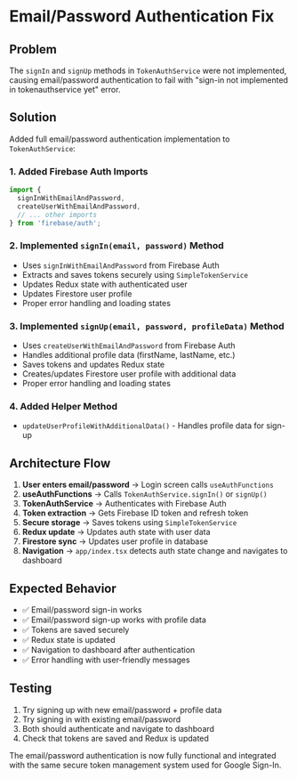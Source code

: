 # Email/Password Authentication Fix

## Problem
The `signIn` and `signUp` methods in `TokenAuthService` were not implemented, causing email/password authentication to fail with "sign-in not implemented in tokenauthservice yet" error.

## Solution
Added full email/password authentication implementation to `TokenAuthService`:

### 1. Added Firebase Auth Imports
```typescript
import { 
  signInWithEmailAndPassword, 
  createUserWithEmailAndPassword,
  // ... other imports
} from 'firebase/auth';
```

### 2. Implemented `signIn(email, password)` Method
- Uses `signInWithEmailAndPassword` from Firebase Auth
- Extracts and saves tokens securely using `SimpleTokenService`
- Updates Redux state with authenticated user
- Updates Firestore user profile
- Proper error handling and loading states

### 3. Implemented `signUp(email, password, profileData)` Method
- Uses `createUserWithEmailAndPassword` from Firebase Auth
- Handles additional profile data (firstName, lastName, etc.)
- Saves tokens and updates Redux state
- Creates/updates Firestore user profile with additional data
- Proper error handling and loading states

### 4. Added Helper Method
- `updateUserProfileWithAdditionalData()` - Handles profile data for sign-up

## Architecture Flow
1. **User enters email/password** → Login screen calls `useAuthFunctions`
2. **useAuthFunctions** → Calls `TokenAuthService.signIn()` or `signUp()`
3. **TokenAuthService** → Authenticates with Firebase Auth
4. **Token extraction** → Gets Firebase ID token and refresh token
5. **Secure storage** → Saves tokens using `SimpleTokenService`
6. **Redux update** → Updates auth state with user data
7. **Firestore sync** → Updates user profile in database
8. **Navigation** → `app/index.tsx` detects auth state change and navigates to dashboard

## Expected Behavior
- ✅ Email/password sign-in works
- ✅ Email/password sign-up works with profile data
- ✅ Tokens are saved securely
- ✅ Redux state is updated
- ✅ Navigation to dashboard after authentication
- ✅ Error handling with user-friendly messages

## Testing
1. Try signing up with new email/password + profile data
2. Try signing in with existing email/password
3. Both should authenticate and navigate to dashboard
4. Check that tokens are saved and Redux is updated

The email/password authentication is now fully functional and integrated with the same secure token management system used for Google Sign-In.

